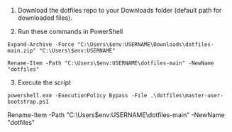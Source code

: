 1. Download the dotfiles repo to your Downloads folder (default path for downloaded files).

3. Run these commands in PowerShell
```
Expand-Archive -Force "C:\Users\$env:USERNAME\Downloads\dotfiles-main.zip" "C:\Users\$env:USERNAME"
```
```
Rename-Item -Path "C:\Users\$env:USERNAME\dotfiles-main" -NewName "dotfiles"
```
3. Execute the script
```
powershell.exe -ExecutionPolicy Bypass -File .\dotfiles\master-user-bootstrap.ps1
```

Rename-Item -Path "C:\Users\$env:USERNAME\dotfiles-main" -NewName "dotfiles"
